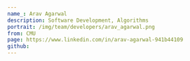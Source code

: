 ```yaml
---
name_: Arav Agarwal
description: Software Development, Algorithms
portrait: /img/team/developers/arav_agarwal.png
from: CMU
page: https://www.linkedin.com/in/arav-agarwal-941b44109
github:
---
```

